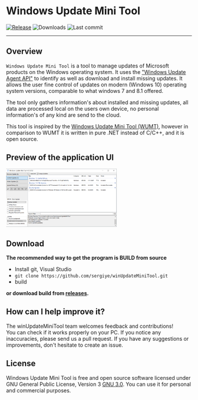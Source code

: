 # Windows Update Mini Tool
[![Release](https://img.shields.io/github/v/release/sergiye/winUpdateMiniTool?style=for-the-badge)](https://github.com/sergiye/winUpdateMiniTool/releases/latest)
![Downloads](https://img.shields.io/github/downloads/sergiye/winUpdateMiniTool/total?style=for-the-badge&color=ff4f42)
![Last commit](https://img.shields.io/github/last-commit/sergiye/winUpdateMiniTool?style=for-the-badge&color=00AD00)

----

## Overview

`Windows Update Mini Tool` is a tool to manage updates of Microsoft products on the Windows operating system.
It uses the ["Windows Update Agent API"](https://docs.microsoft.com/en-us/windows/win32/wua_sdk/portal-client) to identify as well as download and install missing updates.
It allows the user fine control of updates on modern (Windows 10) operating system versions, comparable to what windows 7 and 8.1 offered.

The tool only gathers information's about installed and missing updates, all data are processed local on the users own device, no personal information's of any kind are send to the cloud.

This tool is inspired by the [Windows Update Mini Tool (WUMT)](https://www.majorgeeks.com/files/details/windows_update_minitool.html), however in comparison to WUMT it is written in pure .NET instead of C/C++, and it is open source.

## Preview of the application UI

[<img src="https://github.com/sergiye/winUpdateMiniTool/raw/master/preview.png" alt="Themes" width="300"/>](https://raw.githubusercontent.com/sergiye/winUpdateMiniTool/master/preview.png)

## Download

**The recommended way to get the program is BUILD from source**
- Install git, Visual Studio
- `git clone https://github.com/sergiye/winUpdateMiniTool.git`
- build

**or download build from [releases](https://github.com/sergiye/winUpdateMiniTool/releases).**

## How can I help improve it?
The winUpdateMiniTool team welcomes feedback and contributions!<br/>
You can check if it works properly on your PC. If you notice any inaccuracies, please send us a pull request. If you have any suggestions or improvements, don't hesitate to create an issue.

## License

Windows Update Mini Tool is free and open source software licensed under GNU General Public License, Version 3 [GNU 3.0](https://www.gnu.org/licenses/gpl-3.0.html). You can use it for personal and commercial purposes.
